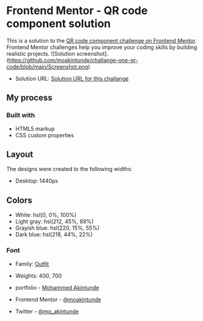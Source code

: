 # Frontend Mentor - QR code component solution
This is a solution to the [QR code component challenge on Frontend Mentor](https://www.frontendmentor.io/challenges/qr-code-component-iux_sIO_H). Frontend Mentor challenges help you improve your coding skills by building realistic projects. 
![Solution screenshot]. (https://github.com/moakintunde/challange-one-qr-code/blob/main/Screenshot.png)
- Solution URL: [Solution URL for this challange](https://moakintunde.github.io/challange-one-qr-code/)
## My process

### Built with

- HTML5 markup
- CSS custom properties


## Layout

The designs were created to the following widths:

- Desktop: 1440px

## Colors

- White: hsl(0, 0%, 100%)
- Light gray: hsl(212, 45%, 89%)
- Grayish blue: hsl(220, 15%, 55%)
- Dark blue: hsl(218, 44%, 22%)

### Font

- Family: [Outfit](https://fonts.google.com/specimen/Outfit)
- Weights: 400, 700

- portfolio - [Mohammed Akintunde](https://github.com/moakintunde)
- Frontend Mentor - [@moakintunde](https://www.frontendmentor.io/profile/moakintunde)
- Twitter - [@mo_akintunde](https://www.twitter.com/mo_akintunde)
